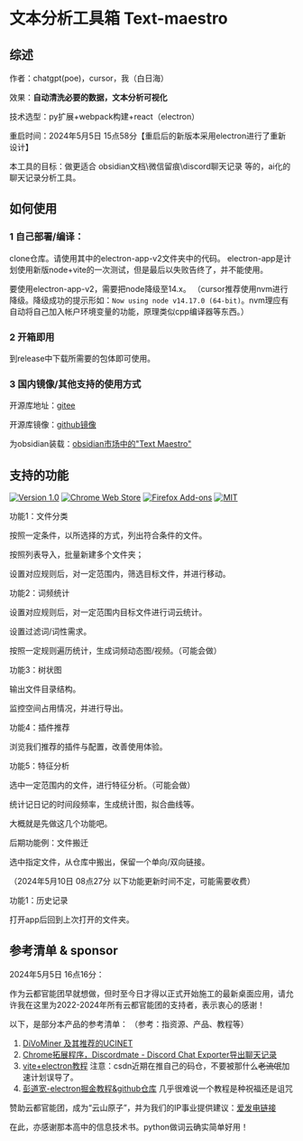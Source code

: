 # 文本分析工具箱 Text-maestro

## 综述

作者：chatgpt(poe)，cursor，我（白日海）

效果：**自动清洗必要的数据，文本分析可视化**

技术选型：py扩展+webpack构建+react（electron）


重启时间：2024年5月5日 15点58分【重启后的新版本采用electron进行了重新设计】


本工具的目标：做更适合 obsidian文档\微信留痕\discord聊天记录 等的，ai化的聊天记录分析工具。


## 如何使用

### 1 自己部署/编译：

clone仓库。请使用其中的electron-app-v2文件夹中的代码。
electron-app是计划使用新版node+vite的一次测试，但是最后以失败告终了，并不能使用。

要使用electron-app-v2，需要把node降级至14.x。
（cursor推荐使用nvm进行降级。降级成功的提示形如：`Now using node v14.17.0 (64-bit)`。nvm理应有自动将自己加入帐户环境变量的功能，原理类似cpp编译器等东西。）

### 2 开箱即用

到release中下载所需要的包体即可使用。

### 3 国内镜像/其他支持的使用方式

开源库地址：[gitee]()

开源库镜像：[github镜像]()

为obsidian装载：[obsidian市场中的&#34;Text Maestro&#34;]()

## 支持的功能


[![Version 1.0](https://img.shields.io/badge/version-1.0-brightgreen.svg)](https://github.com/iamscottxu/AcFun-Video-Download/releases/tag/v1.0)
[![Chrome Web Store](https://img.shields.io/chrome-web-store/stars/khfheicddakgkjkocaokijccaaeebfko.svg)](https://chrome.google.com/webstore/detail/acfun-video-download/khfheicddakgkjkocaokijccaaeebfko)
[![Firefox Add-ons](https://img.shields.io/amo/stars/acfun-video-download.svg)](https://addons.mozilla.org/zh-CN/firefox/addon/acfun-video-download/)
[![MIT](https://img.shields.io/github/license/mashape/apistatus.svg)](https://github.com/iamscottxu/AcFun-Video-Download/blob/master/LICENSE)




功能1：文件分类

按照一定条件，以所选择的方式，列出符合条件的文件。

按照列表导入，批量新建多个文件夹；

设置对应规则后，对一定范围内，筛选目标文件，并进行移动。


功能2：词频统计

设置对应规则后，对一定范围内目标文件进行词云统计。

设置过滤词/词性需求。


按照一定规则遍历统计，生成词频动态图/视频。（可能会做）


功能3：树状图

输出文件目录结构。

监控空间占用情况，并进行导出。


功能4：插件推荐

浏览我们推荐的插件与配置，改善使用体验。


功能5：特征分析

选中一定范围内的文件，进行特征分析。（可能会做）

统计记日记的时间段频率，生成统计图，拟合曲线等。


大概就是先做这几个功能吧。


后期功能例：文件搬迁

选中指定文件，从仓库中搬出，保留一个单向/双向链接。





（2024年5月10日 08点27分 以下功能更新时间不定，可能需要收费）

功能1：历史记录

打开app后回到上次打开的文件夹。

## 参考清单 & sponsor

2024年5月5日 16点16分：

作为云都官能团早就想做，但时至今日才得以正式开始施工的最新桌面应用，请允许我在这里为2022-2024年所有云都官能团的支持者，表示衷心的感谢！

以下，是部分本产品的参考清单：
（参考：指资源、产品、教程等）

1. [DiVoMiner 及其推荐的UCINET](https://zhuanlan.zhihu.com/p/359610083)
2. [Chrome拓展程序，Discordmate - Discord Chat Exporter导出聊天记录](https://chromewebstore.google.com/detail/discordmate-discord-chat/ofjlibelpafmdhigfgggickpejfomamk)
3. [vite+electron教程](https://blog.csdn.net/qq_42365534/article/details/129887911) 注意：csdn近期在推自己的码仓，不要被那什么~~老流氓~~加速计划误导了。
4. [彭道宽-electron掘金教程&github仓库](https://github.com/PDKSophia/visResumeMook) 几乎很难说一个教程是种祝福还是诅咒




赞助云都官能团，成为“云山原子”，并为我们的IP事业提供建议：[爱发电链接]()

在此，亦感谢那本高中的信息技术书。python做词云确实简单好用！